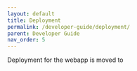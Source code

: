 ```yaml
---
layout: default
title: Deployment
permalink: /developer-guide/deployment/
parent: Developer Guide
nav_order: 5
---
```


Deployment for the webapp is moved to